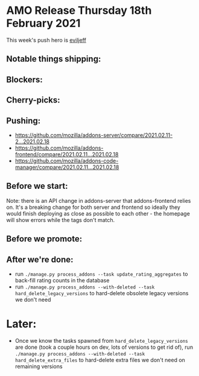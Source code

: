 # AMO Release Thursday 18th February 2021

This week's push hero is [eviljeff](https://github.com/eviljeff)

## Notable things shipping:

## Blockers:

## Cherry-picks:

## Pushing:

- https://github.com/mozilla/addons-server/compare/2021.02.11-2...2021.02.18
- https://github.com/mozilla/addons-frontend/compare/2021.02.11...2021.02.18
- https://github.com/mozilla/addons-code-manager/compare/2021.02.11...2021.02.18

## Before we start:
Note: there is an API change in addons-server that addons-frontend relies on.  It's a breaking change for both server and frontend so ideally they would finish deploying as close as possible to each other - the homepage will show errors while the tags don't match.

## Before we promote:

## After we're done:
- run `./manage.py process_addons --task update_rating_aggregates` to back-fill rating counts in the database
- run `./manage.py process_addons --with-deleted --task hard_delete_legacy_versions` to hard-delete obsolete legacy versions we don't need

# Later:
- Once we know the tasks spawned from `hard_delete_legacy_versions` are done (took a couple hours on dev, lots of versions to get rid of), run `./manage.py process_addons --with-deleted --task hard_delete_extra_files` to hard-delete extra files we don't need on remaining versions
